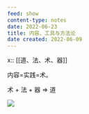 ```yaml
---
feed: show
content-type: notes
date: 2022-06-23
title: 内容、工具与方法论
date created: 2022-06-09
---
```


x:: [[道、法、术、器]]

内容=实践=术。

术 + 法 + 器 => 道

![](https://my-public-pic.oss-cn-hangzhou.aliyuncs.com/202206221852382.png)
